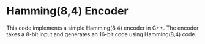 # Hamming(8,4) Encoder

This code implements a simple Hamming(8,4) encoder in C++. The encoder takes a 8-bit input and generates an 16-bit  code using Hamming(8,4) code.


